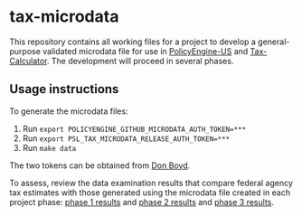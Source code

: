 # tax-microdata

This repository contains all working files for a project to develop a
general-purpose validated microdata file for use in
[PolicyEngine-US](https://github.com/PolicyEngine/policyengine-us) and
[Tax-Calculator](https://github.com/PSLmodels/Tax-Calculator).  The
development will proceed in several phases.

## Usage instructions

To generate the microdata files:

1. Run `export POLICYENGINE_GITHUB_MICRODATA_AUTH_TOKEN=***`
2. Run `export PSL_TAX_MICRODATA_RELEASE_AUTH_TOKEN=***`
3. Run `make data`

The two tokens can be obtained from [Don Boyd](mailto:donboyd5@gmail.com).

To assess, review the data examination results that compare federal
agency tax estimates with those generated using the microdata file
created in each project phase: [phase 1
results](./tmd/examination/results1.md) and
[phase 2
results](./tmd/examination/results2.md) and
[phase 3
results](./tmd/examination/results3.md).
